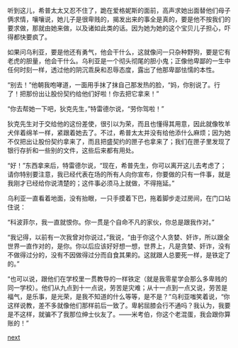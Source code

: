
听到这儿，希普太太又忍不住了，跪在爱格妮斯的面前，高声求她出面替他们母子俩求情，嚷嚷说，她儿子是很卑贱的，揭发出来的事全是真的，要是他不按我们的要求做，那就由她来做，以及诸如此类的话。因为她为她的这个宝贝儿子担心，吓得都快要疯了。

如果问乌利亚，要是他还有勇气，他会干什么，这就像问一只杂种野狗，要是它有老虎的胆量，他会干什么。乌利亚是一个彻头彻尾的胆小鬼；正像他卑鄙的一生中任何时刻一样，透过他的阴沉乖戾和忍辱态度，露出了他那卑鄙怯懦的本性。

“别去！”他朝我咆哮道，一面用手抹了抹自己那发热的脸，“妈，你别说了。行了！把那份出让股份契约给他们好啦！你去把它拿来！”

“你去帮她一下吧，狄克先生，”特雷德尔说，“劳你驾啦！”

狄克先生对于交给他的这份差使，很引以为荣，而且也懂得其用意，因此就像牧羊犬伴着绵羊一样，紧跟着她去了。不过，希普太太并没有给他添什么麻烦；因为她不仅把出让股份契约拿来了，而且把盛契约的匣子也拿来了；我们在匣子里发现了银行存折和一些别的文件，这些后来都有用处。

“好！”东西拿来后，特雷德尔说，“现在，希普先生，你可以离开这儿去考虑了；请你特别要注意，我已经代表在场的所有人向你宣布，你要做的只有一件事，就是我刚才已经给你说清楚的；这件事必须马上就做，不得拖延。”

乌利亚一直看着地面，没有抬眼，一只手摸着下巴，拖着脚步走过房间，在门口站住说：

“科波菲尔，我一直就恨你。你一贯是个自命不凡的家伙，你总是跟我作对。”

“我记得，以前有一次我曾对你说过，”我说，“由于你这个人贪婪、奸诈，所以跟全世界一直作对的，是你。你以后应该好好想一想，世界上，凡是贪婪、奸诈，没有不做得过分的，没有不因做得过分而自食其果的。这就跟人总要死一样，是铁定了的。”

“也可以说，跟他们在学校里一贯教导的一样铁定（就是我零星学会那么多卑贱的同一学校）。他们从九点到十一点说，劳苦是灾难；从十一点到一点又说，劳苦是福气，是乐事，是光荣，是我不知道的什么等等，是不是？”乌利亚嗤笑着说，“你这样说教，差不多就像他们那样前后一致了。卑躬屈膝会行不通吗？我认为，我要是不这样，就骗不了我那位绅士伙友了。——米考伯，你这个老混蛋，我会跟你算账的！”

[next](page671.md)